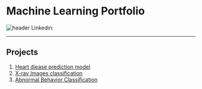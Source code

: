 # Machine Learning Portfolio
![header](https://capsule-render.vercel.app/api?type=slice&color=99CCFF&height=200&section=header&text=Siyeol%20Kim&fontSize=90&fontColor=A0A0A0)
Linkedin:
***
## Projects
1. [Heart diease prediction model](https://github.com/yeol0129/heartdisease/blob/main/pf.md)
2. [X-ray Images classification](https://github.com/yeol0129/xray_ResNet50_Pneumonia/blob/main/pf.md)
3. [Abnormal Behavior Classification](https://github.com/yeol0129/AbnormalBehavior-Classification/blob/master/pf/pf.md)
